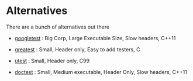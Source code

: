 # Alternatives

There are a bunch of alternatives out there

* [googletest](https://github.com/google/googletest) : Big Corp, Large Executable Size, Slow headers, C++11

* [greatest](https://github.com/silentbicycle/greatest) : Small, Header only, Easy to add testers, C

* [utest](https://github.com/evolutional/utest) : Small, Header only, C99

* [doctest](https://github.com/onqtam/doctest) : Small, Medium executable, Header Only, Slow headers, C++11